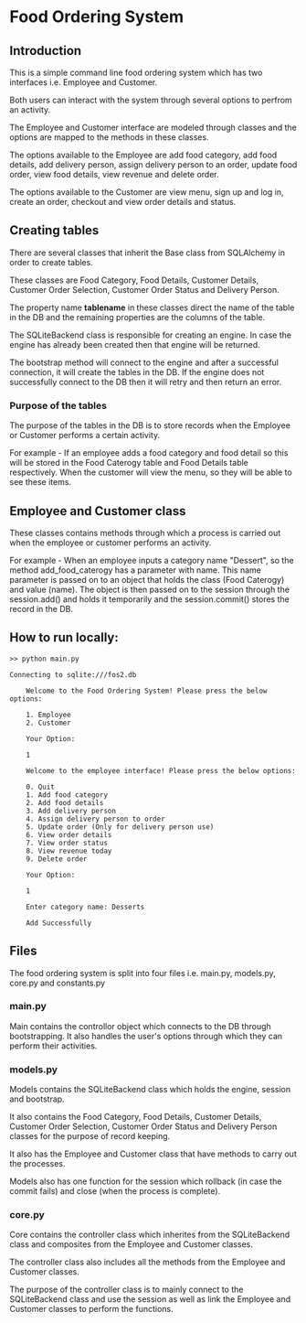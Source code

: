 # Food Ordering System

## Introduction

This is a simple command line food ordering system which has two interfaces i.e. Employee and Customer.

Both users can interact with the system through several options to perfrom an activity.

The Employee and Customer interface are modeled through classes and the options are mapped to the methods in these classes.

The options available to the Employee are add food category, add food details, add delivery person, assign delivery person to an order, update food order, view food details, view revenue and delete order.

The options available to the Customer are view menu, sign up and log in, create an order, checkout and view order details and status.

## Creating tables

There are several classes that inherit the Base class from SQLAlchemy in order to create tables. 

These classes are Food Category, Food Details, Customer Details, Customer Order Selection, Customer Order Status and Delivery Person.

The property name __tablename__ in these classes direct the name of the table in the DB and the remaining properties are the columns of the table.

The SQLiteBackend class is responsible for creating an engine. In case the engine has already been created then that engine will be returned. 

The bootstrap method will connect to the engine and after a successful connection, it will create the tables in the DB. If the engine does not successfully connect to the DB then it will retry and then return an error.

### Purpose of the tables

The purpose of the tables in the DB is to store records when the Employee or Customer performs a certain activity.

For example - If an employee adds a food category and food detail so this will be stored in the Food Caterogy table and Food Details table respectively. When the customer will view the menu, so they will be able to see these items.

## Employee and Customer class

These classes contains methods through which a process is carried out when the employee or customer performs an activity.

For example - When an employee inputs a category name "Dessert", so the method add_food_caterogy has a parameter with name. This name parameter is passed on to an object that holds the class (Food Caterogy) and value (name). The object is then passed on to the session through the session.add() and holds it temporarily and the session.commit() stores the record in the DB. 

## How to run locally:

```
>> python main.py

Connecting to sqlite:///fos2.db
    
    Welcome to the Food Ordering System! Please press the below options:

    1. Employee
    2. Customer

    Your Option:

    1

    Welcome to the employee interface! Please press the below options:

    0. Quit
    1. Add food category
    2. Add food details
    3. Add delivery person
    4. Assign delivery person to order
    5. Update order (Only for delivery person use)
    6. View order details
    7. View order status
    8. View revenue today
    9. Delete order

    Your Option:

    1
    
    Enter category name: Desserts
    
    Add Successfully
```

## Files

The food ordering system is split into four files i.e. main.py, models.py, core.py and constants.py

### main.py

Main contains the controllor object which connects to the DB through bootstrapping. It also handles the user's options through which they can perform their activities.

### models.py

Models contains the SQLiteBackend class which holds the engine, session and bootstrap. 

It also contains the Food Category, Food Details, Customer Details, Customer Order Selection, Customer Order Status and Delivery Person classes for the purpose of record keeping. 

It also has the Employee and Customer class that have methods to carry out the processes.

Models also has one function for the session which rollback (in case the commit fails) and close (when the process is complete).  

### core.py

Core contains the controller class which inherites from the SQLiteBackend class and composites from the Employee and Customer classes.

The controller class also includes all the methods from the Employee and Customer classes.

The purpose of the controller class is to mainly connect to the SQLiteBackend class and use the session as well as link the Employee and Customer classes to perform the functions.
